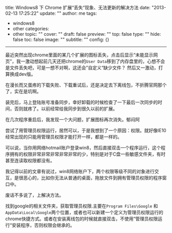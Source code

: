 title: Windows8 下 Chrome 扩展“丢失“现象、无法更新的解决方法
date: "2013-02-13 17:25:22"
update: ""
author: me
tags:
- windows8
- other
categories:
- other
topic: ""
cover: ""
draft: false
preview: ""
top: false
type: ""
hide: false
toc: false
image: ""
subtitle: ""
config: {}


---




最近突然出现chrome里面的某几个扩展的图标丢失，点击后显示“未能显示网页”，我一激动想起前几天还把chrome的`User Data`移到了内存盘里的，心想不会是文件丢失吧，可是一想不对啊，这还会”自定义“缺少文件？
 然后又一激动，打算换成dev版。

在漫长而又蛋疼的下载失败、下载重试后，还是决定去下离线包，不折腾官网那个了，实在是坑啊。

装完后，马上登陆账号准备同步，幸好卸载的时候检查了一下最后一次同步的时间，否则就疼了。以前经常给我同步到很久以前的扩展。

在几次程序重启后，我发现一个大问题，扩展图标再次消失。郁闷阿


尝试了用管理员权限运行，居然可以，于是我想到了一个原因：权限。就好像IE10经常出现的只能用管理员权限才能打开一样，都是一样的。


可以说，当你用网络hotmail账户登录win8，然后直接双击一个程序运行，这个程序拥有的权限非常非常非常非常非常的少，特别是对于C盘一些敏感文件夹，有时甚至连读取权限都没有。


我记得以前的文章有说过，win8网络账户下，两个权限等级不同的对象进行交互，是很恶心的，比如你无法从普通的桌面，拖放文件到拥有管理员权限的程序窗口中。

废话不多说了，上解决方法。

找到google的相关文件夹，获取管理员权限.主要在`Program Files\Google` 和
`AppData\Local\Google`两个位置，或者也可以新建一个定义为管理员权限运行的chrome快捷方式。或者在安装离线包的时候就直接双击，不使用”管理员权限运行“安装程序，否则权限会继承的。
